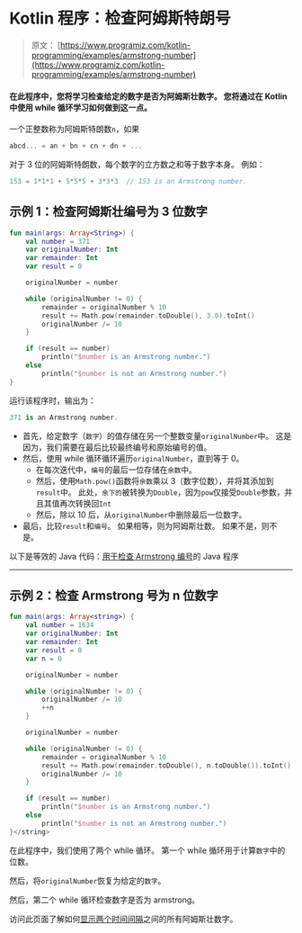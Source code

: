 # Kotlin 程序：检查阿姆斯特朗号

> 原文： [https://www.programiz.com/kotlin-programming/examples/armstrong-number](https://www.programiz.com/kotlin-programming/examples/armstrong-number)

#### 在此程序中，您将学习检查给定的数字是否为阿姆斯壮数字。 您将通过在 Kotlin 中使用 while 循环学习如何做到这一点。

一个正整数称为阿姆斯特朗数`n`，如果

```kt
abcd... = an + bn + cn + dn + ...
```

对于 3 位的阿姆斯特朗数，每个数字的立方数之和等于数字本身。 例如：

```kt
153 = 1*1*1 + 5*5*5 + 3*3*3  // 153 is an Armstrong number.

```

## 示例 1：检查阿姆斯壮编号为 3 位数字

```kt
fun main(args: Array<String>) {
    val number = 371
    var originalNumber: Int
    var remainder: Int
    var result = 0

    originalNumber = number

    while (originalNumber != 0) {
        remainder = originalNumber % 10
        result += Math.pow(remainder.toDouble(), 3.0).toInt()
        originalNumber /= 10
    }

    if (result == number)
        println("$number is an Armstrong number.")
    else
        println("$number is not an Armstrong number.")
} 
```

运行该程序时，输出为：

```kt
371 is an Armstrong number.
```

*   首先，给定数字（`数字`）的值存储在另一个整数变量`originalNumber`中。 这是因为，我们需要在最后比较最终编号和原始编号的值。
*   然后，使用 while 循环循环遍历`originalNumber`，直到等于 0。
    *   在每次迭代中，`编号`的最后一位存储在`余数`中。
    *   然后，使用`Math.pow()`函数将`余数`乘以 3（数字位数），并将其添加到`result`中。
        此处，`余下的`被转换为`Double`，因为`pow`仅接受`Double`参数，并且其值再次转换回`Int`
    *   然后，除以 10 后，从`originalNumber`中删除最后一位数字。
*   最后，比较`result`和`编号`。 如果相等，则为阿姆斯壮数。 如果不是，则不是。

以下是等效的 Java 代码：[用于检查 Armstrong 编号](/java-programming/examples/armstrong-number "Java Program to Check Armstrong Number")的 Java 程序

* * *

## 示例 2：检查 Armstrong 号为 n 位数字

```kt
fun main(args: Array<string>) {
    val number = 1634
    var originalNumber: Int
    var remainder: Int
    var result = 0
    var n = 0

    originalNumber = number

    while (originalNumber != 0) {
        originalNumber /= 10
        ++n
    }

    originalNumber = number

    while (originalNumber != 0) {
        remainder = originalNumber % 10
        result += Math.pow(remainder.toDouble(), n.toDouble()).toInt()
        originalNumber /= 10
    }

    if (result == number)
        println("$number is an Armstrong number.")
    else
        println("$number is not an Armstrong number.")
}</string>
```

在此程序中，我们使用了两个 while 循环。 第一个 while 循环用于计算`数字`中的位数。

然后，将`originalNumber`恢复为给定的`数字`。

然后，第二个 while 循环检查数字是否为 armstrong。

访问此页面了解如何[显示两个时间间隔](/kotlin-programming/examples/armstrong-number-interval "Display all armstrong numbers between two intervals")之间的所有阿姆斯壮数字。